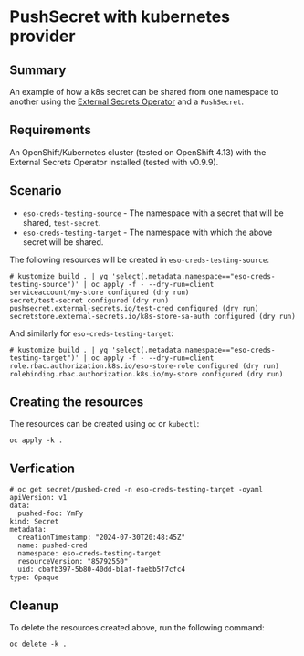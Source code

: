 # PushSecret with kubernetes provider

## Summary

An example of how a k8s secret can be shared from one namespace to another using the [External Secrets Operator](https://external-secrets.io) and a `PushSecret`.

## Requirements

An OpenShift/Kubernetes cluster (tested on OpenShift 4.13) with the External Secrets Operator installed (tested with v0.9.9).

## Scenario

* `eso-creds-testing-source` - The namespace with a secret that will be shared, `test-secret`.
* `eso-creds-testing-target` - The namespace with which the above secret will be shared.

The following resources will be created in `eso-creds-testing-source`:
```
# kustomize build . | yq 'select(.metadata.namespace=="eso-creds-testing-source")' | oc apply -f - --dry-run=client
serviceaccount/my-store configured (dry run)
secret/test-secret configured (dry run)
pushsecret.external-secrets.io/test-cred configured (dry run)
secretstore.external-secrets.io/k8s-store-sa-auth configured (dry run)
```

And similarly for `eso-creds-testing-target`:
```
# kustomize build . | yq 'select(.metadata.namespace=="eso-creds-testing-target")' | oc apply -f - --dry-run=client
role.rbac.authorization.k8s.io/eso-store-role configured (dry run)
rolebinding.rbac.authorization.k8s.io/my-store configured (dry run)
```

## Creating the resources

The resources can be created using `oc` or `kubectl`:
```
oc apply -k .
```

## Verfication

```
# oc get secret/pushed-cred -n eso-creds-testing-target -oyaml
apiVersion: v1
data:
  pushed-foo: YmFy
kind: Secret
metadata:
  creationTimestamp: "2024-07-30T20:48:45Z"
  name: pushed-cred
  namespace: eso-creds-testing-target
  resourceVersion: "85792550"
  uid: cbafb397-5b80-40dd-b1af-faebb5f7cfc4
type: Opaque
```

## Cleanup

To delete the resources created above, run the following command:
```
oc delete -k .
```
